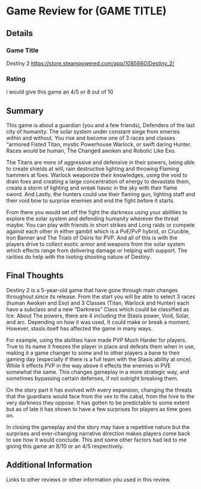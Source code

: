 # Game Review for (GAME TITLE)

## Details

### Game Title

Destiny 2 https://store.steampowered.com/app/1085660/Destiny_2/

### Rating

i would give this game an 4/5 or 8 out of 10

## Summary
This game is about a guardian (you and a few friends), Defenders of the last city of humanity. The solar system under constant siege from emeries within and without. You rise and become one of 3 races and classes “armored Fisted Titan, mystic Powerhouse Warlock, or swift daring Hunter. Races would be human, The Changed awoken and Robotic Like Exo.

The Titans are more of aggressive and defensive in their powers, being able to create shields at will, rain destructive lighting and throwing Flaming hammers at foes. Warlock weaponize their knowledges, using the void to drain foes and creating a large concentration of energy to devastate them, create a storm of lighting and wreak havoc in the sky with their flame sword. And Lastly, the hunters could use their flaming gun, lighting staff and their void bow to surprise enemies and end the fight before it starts.


From there you would set off the fight the darkness using your abilities to explore the solar system and defending humanity wherever the threat maybe. You can play with friends in short strikes and Long raids or compete against each other in either gambit which is a PvE/PvP hybrid, or Crucible, Iron Banner and The Trials of Osiris for PVP. And all of this is with the players drive to collect exotic armor and weapons from the solar system which effects range from delivering damage or helping with support. The rarities do help with the looting shooting nature of Destiny. 

## Final Thoughts

Destiny 2 is a 5-year-old game that have gone through main changes throughout since its release. From the start you will be able to select 3 races (human Awoken and Exo) and 3 Classes (Titan, Warlock and Hunter) each have a subclass and a new “Darkness” Class which could be classified as Ice. 
About The powers, there are 4 including the Stasis power, Void, Solar, and arc. Depending on how it was used, It could make or break a moment. However, stasis itself has affected the game in many ways. 

For example, using the abilities have made PVP Much Harder for players. True to its name it freezes the player in place and defeats them when in use, making it a game changer to some and to other players a bane to their gaming day (especially if there is a full team with the Stasis ability at once). While it effects PVP in the way above it effects the enemies in PVE somewhat the same. This changes gameplay in a more strategic way, and sometimes bypassing certain defenses, if not outright breaking them.

On the story part it has evolved with every expansion, changing the threats that the guardians would face from the vex to the cabal, from the hive to the very darkness they oppose. It has gotten to be predictable to some extent but as of late it has shown to have a few surprises for players as time goes on.

In closing the gameplay and the story may have a repetitive nature but the surprises and ever-changing narrative direction makes players come back to see how it would conclude. This and some other factors  had led to me giving this game an 8/10 or an 4/5 respectively.

## Additional Information

Links to other reviews or other information you used in this review.

